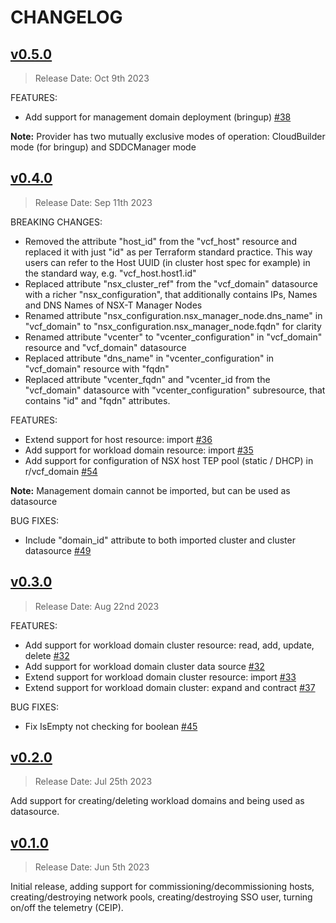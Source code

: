 # CHANGELOG

## [v0.5.0](https://github.com/vmware/terraform-provider-vcf/releases/tag/v0.5.0)

> Release Date: Oct 9th 2023

FEATURES:
* Add support for management domain deployment (bringup) [\#38](https://github.com/vmware/terraform-provider-vcf/issues/38)

**Note:** Provider has two mutually exclusive modes of operation: CloudBuilder mode (for bringup) and SDDCManager mode

## [v0.4.0](https://github.com/vmware/terraform-provider-vcf/releases/tag/v0.4.0)

> Release Date: Sep 11th 2023

BREAKING CHANGES:

* Removed the attribute "host_id" from the "vcf_host" resource and replaced it with just "id" as per Terraform standard practice. This way users can refer to the Host UUID (in cluster host spec for example) in the standard way, e.g. "vcf_host.host1.id"
* Replaced attribute "nsx_cluster_ref" from the "vcf_domain" datasource with a richer "nsx_configuration", that additionally contains IPs, Names and DNS Names of NSX-T Manager Nodes
* Renamed attribute "nsx_configuration.nsx_manager_node.dns_name" in "vcf_domain" to "nsx_configuration.nsx_manager_node.fqdn" for clarity
* Renamed attribute "vcenter" to "vcenter_configuration" in "vcf_domain" resource and "vcf_domain" datasource
* Replaced attribute "dns_name" in "vcenter_configuration" in "vcf_domain" resource with "fqdn"
* Replaced attribute "vcenter_fqdn" and "vcenter_id from the "vcf_domain" datasource with "vcenter_configuration" subresource, that contains "id" and "fqdn" attributes. 

FEATURES:
* Extend support for host resource: import [\#36](https://github.com/vmware/terraform-provider-vcf/issues/36)
* Add support for workload domain resource: import [\#35](https://github.com/vmware/terraform-provider-vcf/issues/35)
* Add support for configuration of NSX host TEP pool (static / DHCP) in r/vcf_domain [\#54](https://github.com/vmware/terraform-provider-vcf/issues/54)

**Note:** Management domain cannot be imported, but can be used as datasource

BUG FIXES:
* Include "domain_id" attribute to both imported cluster and cluster datasource [\#49](https://github.com/vmware/terraform-provider-vcf/issues/49)

## [v0.3.0](https://github.com/vmware/terraform-provider-vcf/releases/tag/v0.3.0)

> Release Date: Aug 22nd 2023

FEATURES:
* Add support for workload domain cluster resource: read, add, update, delete [\#32](https://github.com/vmware/terraform-provider-vcf/issues/32)
* Add support for workload domain cluster data source [\#32](https://github.com/vmware/terraform-provider-vcf/issues/34)
* Extend support for workload domain cluster resource: import [\#33](https://github.com/vmware/terraform-provider-vcf/issues/33)
* Extend support for workload domain cluster: expand and contract [\#37](https://github.com/vmware/terraform-provider-vcf/issues/37)

BUG FIXES:
* Fix IsEmpty not checking for boolean [\#45](https://github.com/vmware/terraform-provider-vcf/pull/45)



## [v0.2.0](https://github.com/vmware/terraform-provider-vcf/releases/tag/v0.2.0)

> Release Date: Jul 25th 2023

Add support for creating/deleting workload domains and being used as datasource.

## [v0.1.0](https://github.com/vmware/terraform-provider-vcf/releases/tag/v0.1.0)

> Release Date: Jun 5th 2023

Initial release, adding support for commissioning/decommissioning hosts, creating/destroying
network pools, creating/destroying SSO user, turning on/off the telemetry (CEIP).
